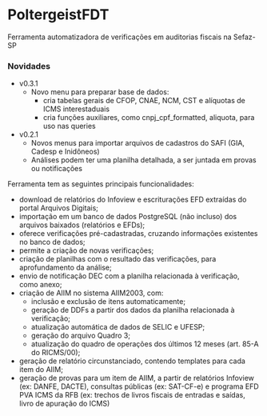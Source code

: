 # PoltergeistFDT
Ferramenta automatizadora de verificações em auditorias fiscais na Sefaz-SP

### Novidades 
- v0.3.1
  - Novo menu para preparar base de dados: 
    - cria tabelas gerais de CFOP, CNAE, NCM, CST e alíquotas de ICMS interestaduais
    - cria funções auxiliares, como cnpj_cpf_formatted, aliquota, para uso nas queries
- v0.2.1
  - Novos menus para importar arquivos de cadastros do SAFI (GIA, Cadesp e Inidôneos)
  - Análises podem ter uma planilha detalhada, a ser juntada em provas ou notificações
  
Ferramenta tem as seguintes principais funcionalidades:
  - download de relatórios do Infoview e escriturações EFD extraídas do portal Arquivos Digitais;
  - importação em um banco de dados PostgreSQL (não incluso) dos arquivos baixados (relatórios e EFDs);
  - oferece verificações pré-cadastradas, cruzando informações existentes no banco de dados;
  - permite a criação de novas verificações;
  - criação de planilhas com o resultado das verificações, para aprofundamento da análise;
  - envio de notificação DEC com a planilha relacionada à verificação, como anexo;
  - criação de AIIM no sistema AIIM2003, com:
    - inclusão e exclusão de itens automaticamente;
    - geração de DDFs a partir dos dados da planilha relacionada à verificação;
    - atualização automática de dados de SELIC e UFESP;
    - geração do arquivo Quadro 3;
    - atualização do quadro de operações dos últimos 12 meses (art. 85-A do RICMS/00);
  - geração de relatório circunstanciado, contendo templates para cada item do AIIM;
  - geração de provas para um item de AIIM, a partir de relatórios Infoview (ex: DANFE, DACTE), consultas públicas (ex: SAT-CF-e) e programa EFD PVA ICMS da RFB (ex: trechos de livros fiscais de entradas e saídas, livro de apuração do ICMS)
